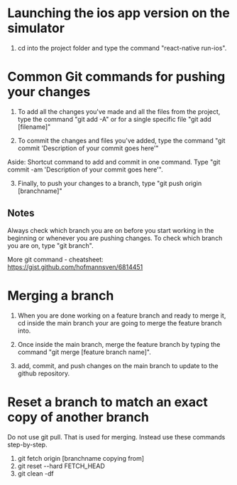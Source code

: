 # Launching the ios app version on the simulator
1. cd into the project folder and type the command "react-native run-ios".

# Common Git commands for pushing your changes
1. To add all the changes you've made and all the files from the project, type the command
"git add -A" or for a single specific file "git add [filename]"

2. To commit the changes and files you've added, type the command "git commit 'Description of your commit goes here'"

Aside: Shortcut command to add and commit in one command. Type "git commit -am 'Description of your commit goes here'".

3. Finally, to push your changes to a branch, type "git push origin [branchname]"

## Notes
Always check which branch you are on before you start working in the beginning or whenever you are pushing changes. To check which branch you are on,
type "git branch".

More git command - cheatsheet: https://gist.github.com/hofmannsven/6814451

# Merging a branch
1. When you are done working on a feature branch and ready to merge it, cd inside the main branch your are going to merge the feature branch into.

2. Once inside the main branch, merge the feature branch by typing the command "git merge [feature branch name]".

3. add, commit, and push changes on the main branch to update to the github repository.

# Reset a branch to match an exact copy of another branch
Do not use git pull. That is used for merging. Instead use these commands step-by-step.

1. git fetch origin [branchname copying from]
2. git reset --hard FETCH_HEAD
3. git clean -df
